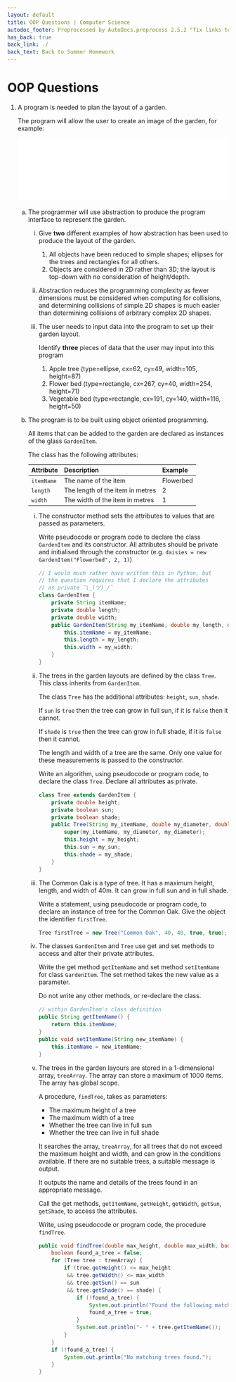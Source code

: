 ```yaml
---
layout: default
title: OOP Questions | Computer Science
autodoc_footer: Preprocessed by AutoDocs.preprocess 2.5.2 "fix links to documents" ⓒ Starwort, 2020
has_back: true
back_link: ./
back_text: Back to Summer Homework
---
```


<style>
ol ol {
    list-style-type: lower-alpha;
}
ol ol ol {
    list-style-type: lower-roman;
}
ol ol ol ol {
    list-style-type: decimal;
}
li:empty {
   position: absolute !important;
   top: -9999px !important;
   left: -9999px !important;
}
</style>

# OOP Questions

1. A program is needed to plan the layout of a garden.

    The program will allow the user to create an image of the garden, for example:

    [![Example image](./oop_img_1.png)](./oop_img_1.png)

    1. The programmer will use abstraction to produce the program interface to represent the garden.
        1. Give **two** different examples of how abstraction has been used to produce the layout of the garden.
            1. All objects have been reduced to simple shapes; ellipses for the trees and rectangles for all others.
            2. Objects are considered in 2D rather than 3D; the layout is top-down with no consideration of height/depth.
        2. Abstraction reduces the programming complexity as fewer dimensions must be considered when computing for collisions, and determining collisions of simple 2D shapes is much easier than determining collisions of arbitrary complex 2D shapes.
        3. The user needs to input data into the program to set up their garden layout.

            Identify **three** pieces of data that the user may input into this program

            1. Apple tree (type=ellipse, cx=62, cy=49, width=105, height=87)
            2. Flower bed (type=rectangle, cx=267, cy=40, width=254, height=71)
            3. Vegetable bed (type=rectangle, cx=191, cy=140, width=116, height=50)
    2. The program is to be built using object oriented programming.

        All items that can be added to the garden are declared as instances of the glass `GardenItem`.

        The class has the following attributes:

        **Attribute** | **Description**                  | **Example**
        ------------- | -------------------------------- |------------
        `itemName`    | The name of the item             | Flowerbed
        `length`      | The length of the item in metres | 2
        `width`       | The width of the item in metres  | 1

        1. The constructor method sets the attributes to values that are passed as parameters.

            Write pseudocode or program code to declare the class `GardenItem` and its constructor. All attributes should be private and initialised through the constructor (e.g. `daisies = new GardenItem("Flowerbed", 2, 1)`)

            ```java
            // I would much rather have written this in Python, but
            // the question requires that I declare the attributes
            // as private ¯\_(ツ)_/¯
            class GardenItem {
                private String itemName;
                private double length;
                private double width;
                public GardenItem(String my_itemName, double my_length, double my_width) {
                    this.itemName = my_itemName;
                    this.length = my_length;
                    this.width = my_width;
                }
            }
            ```

        2. The trees in the garden layouts are defined by the class `Tree`. This class inherits from `GardenItem`.

            The class `Tree` has the additional attributes: `height`, `sun`, `shade`.

            If `sun` is `true` then the tree can grow in full sun, if it is `false` then it cannot.

            If `shade` is `true` then the tree can grow in full shade, if it is `false` then it cannot.

            The length and width of a tree are the same. Only one value for these measurements is passed to the constructor.

            Write an algorithm, using pseudocode or program code, to declare the class `Tree`. Declare all attributes as private.

            ```java
            class Tree extends GardenItem {
                private double height;
                private boolean sun;
                private boolean shade;
                public Tree(String my_itemName, double my_diameter, double my_height, boolean my_sun, boolean my_shade) {
                    super(my_itemName, my_diameter, my_diameter);
                    this.height = my_height;
                    this.sun = my_sun;
                    this.shade = my_shade;
                }
            }
            ```

        3. The Common Oak is a type of tree. It has a maximum height, length, and width of 40m. It can grow in full sun and in full shade.

            Write a statement, using pseudocode or program code, to declare an instance of tree for the Common Oak. Give the object the identifier `firstTree`.

            ```java
            Tree firstTree = new Tree("Common Oak", 40, 40, true, true);
            ```

        4. The classes `GardenItem` and `Tree` use get and set methods to access and alter their private attributes.

            Write the get method `getItemName` and set method `setItemName` for class `GardenItem`. The set method takes the new value as a parameter.

            Do not write any other methods, or re-declare the class.

            ```java
            // within GardenItem's class definition
            public String getItemName() {
                return this.itemName;
            }
            public void setItemName(String new_itemName) {
                this.itemName = new_itemName;
            }
            ```

        5. The trees in the garden layours are stored in a 1-dimensional array, `treeArray`. The array can store a maximum of 1000 items. The array has global scope.

            A procedure, `findTree`, takes as parameters:

            - The maximum height of a tree
            - The maximum width of a tree
            - Whether the tree can live in full sun
            - Whether the tree can live in full shade

            It searches the array, `treeArray`, for all trees that do not exceed the maximum height and width, and can grow in the conditions available. If there are no suitable trees, a suitable message is output.

            It outputs the name and details of the trees found in an appropriate message.

            Call the get methods, `getItemName`, `getHeight`, `getWidth`, `getSun`, `getShade`, to access the attributes.

            Write, using pseudocode or program code, the procedure `findTree`.

            ```java
            public void findTree(double max_height, double max_width, boolean sun, boolean shade) {
                boolean found_a_tree = false;
                for (Tree tree : treeArray) {
                    if (tree.getHeight() <= max_height
                     && tree.getWidth() <= max_width
                     && tree.getSun() == sun
                     && tree.getShade() == shade) {
                        if (!found_a_tree) {
                            System.out.println("Found the following matching trees:");
                            found_a_tree = true;
                        }
                        System.out.println("- " + tree.getItemName());
                    }
                }
                if (!found_a_tree) {
                    System.out.println("No matching trees found.");
                }
            }
            ```
